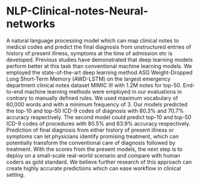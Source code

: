 # NLP-Clinical-notes-Neural-networks

A natural language processing model which can map clinical notes to medical codes and predict the final diagnosis from unstructured entries of history of present illness, symptoms at the time of admission etc is developed. Previous studies have demonstrated that deep learning models perform better at this task than conventional machine learning models. We employed the state-of-the-art deep learning method ASG Weight-Dropped Long Short-Term Memory (AWD-LSTM) on the largest emergency department clinical notes dataset MIMIC III with 1.2M notes for top-50. End-to-end machine learning methods were employed in our evaluations in contrary to manually defined rules. We used maximum vocabulary of 60,000 words and with a minimum frequency of 3. Our models predicted the top-10 and top-50 ICD-9 codes of diagnosis with 80.3% and 70.7% accuracy respectively. The second model could predict top-10 and top-50 ICD-9 codes of procedures with 80.5% and 63.9% accuracy respectively. Prediction of final diagnosis from either history of present illness or symptoms can let physicians identify promising treatment, which can potentially transform the conventional care of diagnosis followed by treatment. With the scores from the present models, the next step is to deploy on a small-scale real-world scenario and compare with human coders as gold standard. We believe further research of this approach can create highly accurate predictions which can ease workflow in clinical setting.
